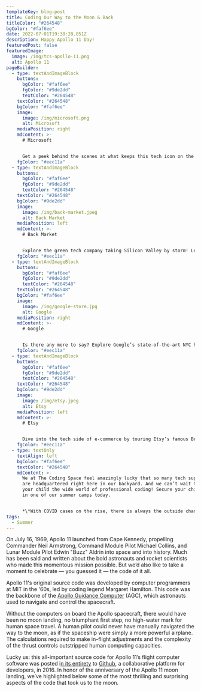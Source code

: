 ```yaml
---
templateKey: blog-post
title: Coding Our Way to the Moon & Back
titleColor: "#264548"
bgColor: "#faf6ee"
date: 2022-07-01T19:38:28.851Z
description: Happy Apollo 11 Day!
featuredPost: false
featuredImage:
  image: /img/tcs-apollo-11.png
  alt: Apollo 11
pageBuilder:
  - type: textAndImageBlock
    buttons:
      bgColor: "#faf6ee"
      fgColor: "#9de2dd"
      textColor: "#264548"
    textColor: "#264548"
    bgColor: "#faf6ee"
    image:
      image: /img/microsoft.png
      alt: Microsoft
    mediaPosition: right
    mdContent: >-
      # Microsoft


      Get a peek behind the scenes at what keeps this tech icon on the cutting edge! Discover how state-of-the-art engineering & incredible coders dream up the latest Microsoft tech for happy customers.
    fgColor: "#eec11a"
  - type: textAndImageBlock
    buttons:
      bgColor: "#faf6ee"
      fgColor: "#9de2dd"
      textColor: "#264548"
    textColor: "#264548"
    bgColor: "#9de2dd"
    image:
      image: /img/back-market.jpeg
      alt: Back Market
    mediaPosition: left
    mdContent: >-
      # Back Market


      Explore the green tech company taking Silicon Valley by storm! Learn about the ingenious code and forward-thinking vision that powers this refurbished tech marketplace on the rise.
    fgColor: "#eec11a"
  - type: textAndImageBlock
    buttons:
      bgColor: "#faf6ee"
      fgColor: "#9de2dd"
      textColor: "#264548"
    textColor: "#264548"
    bgColor: "#faf6ee"
    image:
      image: /img/google-store.jpg
      alt: Google
    mediaPosition: right
    mdContent: >-
      # Google


      Is there any more to say? Explore Google’s state-of-the-art NYC headquarters, and meet the coding changemakers shaping this company that has become synonymous with the Internet writ-large.
    fgColor: "#eec11a"
  - type: textAndImageBlock
    buttons:
      bgColor: "#faf6ee"
      fgColor: "#9de2dd"
      textColor: "#264548"
    textColor: "#264548"
    bgColor: "#9de2dd"
    image:
      image: /img/etsy.jpeg
      alt: Etsy
    mediaPosition: left
    mdContent: >-
      # Etsy


      Dive into the tech side of e-commerce by touring Etsy’s famous Brooklyn headquarters, and hear from the nation’s top computer scientists blending artistry and tech.
    fgColor: "#eec11a"
  - type: textOnly
    textAlign: left
    bgColor: "#faf6ee"
    textColor: "#264548"
    mdContent: >-
      We at The Coding Space feel amazingly lucky that so many tech superpowers
      are headquartered right here in our backyard. And we can’t wait to show
      your child the wide world of professional coding! Secure your child’s spot
      in one of our summer camps today.


      *\*With COVID cases on the rise, there is always the outside chance that one or more of these field trips will be shifted or canceled, depending on the individual company’s COVID-19 policies.*
tags:
  - Summer
---
```

On July 16, 1969, Apollo 11 launched from Cape Kennedy, propelling Commander Neil Armstrong, Command Module Pilot Michael Collins, and Lunar Module Pilot Edwin "Buzz" Aldrin into space and into history. Much has been said and written about the bold astronauts and rocket scientists who made this momentous mission possible. But we’d also like to take a moment to celebrate — you guessed it — the code of it all. 

Apollo 11's original source code was developed by computer programmers at MIT in the '60s, led by coding legend Margaret Hamilton. This code was the backbone of the [Apollo Guidance Computer](https://en.wikipedia.org/wiki/Apollo_Guidance_Computer) (AGC), which astronauts used to navigate and control the spacecraft.

Without the computers on board the Apollo spacecraft, there would have been no moon landing, no triumphant first step, no high-water mark for human space travel. A human pilot could never have manually navigated the way to the moon, as if the spaceship were simply a more powerful airplane. The calculations required to make in-flight adjustments and the complexity of the thrust controls outstripped human computing capacities.

Lucky us: this all-important source code for Apollo 11’s flight computer software was posted i[n its entirety](https://github.com/chrislgarry/Apollo-11) to [Github](https://github.com/), a collaborative platform for developers, in 2016. In honor of the anniversary of the Apollo 11 moon landing, we’ve highlighted below some of the most thrilling and surprising aspects of the code that took us to the moon.